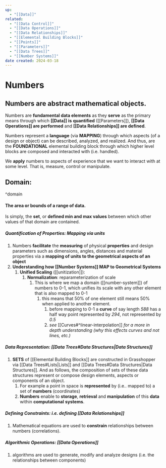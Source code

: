 ```yaml
---
up:
  - "[[Data]]"
related:
  - "[[Data Control]]"
  - "[[Data Operations]]"
  - "[[Data Relationships]]"
  - "[[Elemental Building Blocks]]"
  - "[[Points]]"
  - "[[Parameters]]"
  - "[[Data Trees]]"
  - "[[Number Systems]]"
date created: 2024-03-18
---
```

# Numbers
## Numbers are **abstract mathematical objects**.

Numbers are **fundamental data elements** as they **serve** as the primary means through which **[[Data]]** **is** **quantified** ([[Parameters]]), **[[Data Operations]] are performed** and **[[Data Relationships]] are defined**.

Numbers represent a **language** (via **MAPPING**) through which aspects (of a design or object) can be described, analyzed, and realized. And thus, are the **FOUNDATIONAL** elemental building block through which higher level blocks are composed and interacted with (i.e. handled). 

We **apply** numbers to aspects of experience that we want to interact with at some level. That is, measure, control or manipulate.

## **Domain**:
^domain
#### The area or **bounds** of a range of data.

Is simply, the **set**, or **defined min and max values** between which other values of that domain are contained. 

##### **Quantification of Properties:** **Mapping** via units
1. Numbers **facilitate** the **measuring** of physical **properties** and design parameters such as dimensions, angles, distances and material properties via a **mapping of units to the geometrical aspects of an object**
2. **Understanding how [[Number Systems]] MAP to Geometrical Systems**
	1. **Unified Scaling** ([[unitization]]):
		1. **Normalization**: reparameterization of scale
			1. This is where we map a domain ([[number-system]]) of numbers to 0-1, which unifies its scale with any other element that is also mapped to 0-1
				1. this means that 50% of one element still means 50% when applied to another element. 
					1. before mapping to 0-1 a **curve** of say length *588* has a half way point represented by *294*, not represented by *0.5*
					2. *see* [[Curves#^linear-interpolation]] *for a more in depth understanding (why this effects curves and not lines, etc.)*
##### **Data Representation**: [[Data Trees#Data Structures|Data Structures]]
1. **SETS** of [[Elemental Building Blocks]] are constructed in Grasshopper via [[Data Trees#Lists|Lists]] and [[Data Trees#Data Structures|Data Structures]]. And as follows, the composition of sets of these data structures represent or compose design elements, aspects or components of an object. 
	1. For example a point in space is **represented** by (i.e.. mapped to) a set of **numbers** (coordinates)
	2. **Numbers** enable to **storage**, **retrieval** and **manipulation** of this **data** within **computational** **systems**.
##### **Defining Constraints**: i.e. defining [[Data Relationships]]
1. Mathematical equations are used to **constrain** relationships between numbers (correlations). 
##### **Algorithmic Operations**: [[Data Operations]]
1. algorithms are used to generate, modify and analyze designs (i.e. the relationships between components)